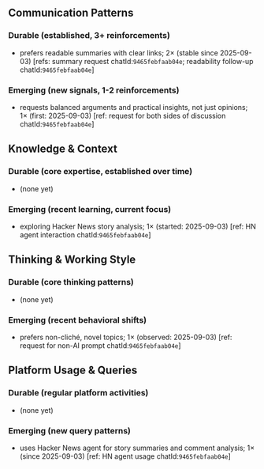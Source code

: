 ## Communication Patterns
### Durable (established, 3+ reinforcements)
- prefers readable summaries with clear links; 2× (stable since 2025-09-03) [refs: summary request chatId:`9465febfaab04e`; readability follow-up chatId:`9465febfaab04e`]

### Emerging (new signals, 1-2 reinforcements)
- requests balanced arguments and practical insights, not just opinions; 1× (first: 2025-09-03) [ref: request for both sides of discussion chatId:`9465febfaab04e`]

## Knowledge & Context
### Durable (core expertise, established over time)
- (none yet)

### Emerging (recent learning, current focus)
- exploring Hacker News story analysis; 1× (started: 2025-09-03) [ref: HN agent interaction chatId:`9465febfaab04e`]

## Thinking & Working Style
### Durable (core thinking patterns)
- (none yet)

### Emerging (recent behavioral shifts)
- prefers non-cliché, novel topics; 1× (observed: 2025-09-03) [ref: request for non-AI prompt chatId:`9465febfaab04e`]

## Platform Usage & Queries
### Durable (regular platform activities)
- (none yet)

### Emerging (new query patterns)
- uses Hacker News agent for story summaries and comment analysis; 1× (since 2025-09-03) [ref: HN agent usage chatId:`9465febfaab04e`]